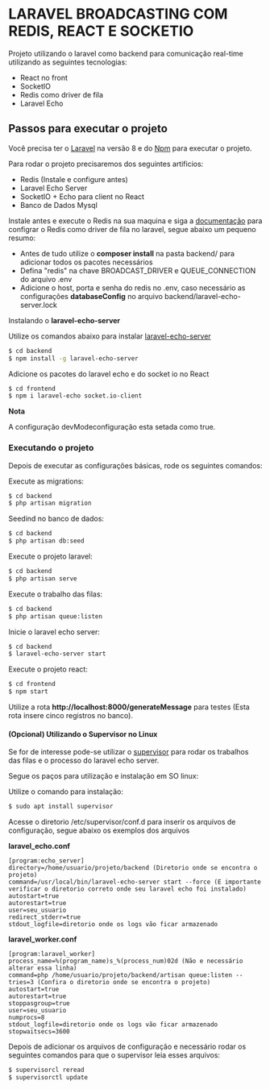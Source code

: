 # LARAVEL BROADCASTING COM REDIS, REACT E SOCKETIO



Projeto utilizando o laravel como backend para comunicação real-time utilizando as seguintes tecnologias:

  - React no front
  - SocketIO
  - Redis como driver de fila
  - Laravel Echo

## Passos para executar o projeto

Você precisa ter o [Laravel](https://laravel.com/docs/8.x) na versão 8 e do [Npm](https://www.npmjs.com/get-npm) para executar o projeto.

Para rodar o projeto precisaremos dos seguintes artificios:
   - Redis (Instale e configure antes)
   - Laravel Echo Server
   - SocketIO + Echo para client no React
   - Banco de Dados Mysql

Instale antes e execute o Redis na sua maquina e siga a [documentação](https://laravel.com/docs/8.x/broadcasting#introduction) para configrar o Redis como driver de fila no laravel, segue abaixo um pequeno resumo:
 - Antes de tudo utilize o **composer install** na pasta backend/ para adicionar todos os pacotes necessários
 - Defina "redis" na chave BROADCAST_DRIVER e QUEUE_CONNECTION do arquivo .env
 - Adicione o host, porta e senha do redis no .env, caso necessário as configurações **databaseConfig** no arquivo backend/laravel-echo-server.lock

Instalando o **laravel-echo-server**

Utilize os comandos abaixo para instalar [laravel-echo-server](https://github.com/tlaverdure/laravel-echo-server)

```sh
$ cd backend
$ npm install -g laravel-echo-server
```

Adicione os pacotes do laravel echo e do socket io no React
```sh
$ cd frontend
$ npm i laravel-echo socket.io-client
```

**Nota**

A configuração devModeconfiguração esta setada como true.

### Executando o projeto

Depois de executar as configurações básicas, rode os seguintes comandos:

Execute as migrations:
```sh
$ cd backend
$ php artisan migration
```

Seedind no banco de dados:
```sh
$ cd backend
$ php artisan db:seed
```

Execute o projeto laravel:
```sh
$ cd backend
$ php artisan serve
```

Execute o trabalho das filas:
```sh
$ cd backend
$ php artisan queue:listen
```

Inicie o laravel echo server:
```sh
$ cd backend
$ laravel-echo-server start
```

Execute o projeto react:
```sh
$ cd frontend
$ npm start
```

Utilize a rota **http://localhost:8000/generateMessage** para testes (Esta rota insere cinco registros no banco).

#### (Opcional) Utilizando o Supervisor no Linux

Se for de interesse pode-se utilizar o [supervisor](http://supervisord.org/running.html) para rodar os trabalhos das filas e o processo do laravel echo server.

Segue os paços para utilização e instalação em SO linux:

Utilize o comando para instalação:
```sh
$ sudo apt install supervisor
```

Acesse o diretorio /etc/supervisor/conf.d para inserir os arquivos de configuração, segue abaixo os exemplos dos arquivos

**laravel_echo.conf**
```
[program:echo_server]
directory=/home/usuario/projeto/backend (Diretorio onde se encontra o projeto)
command=/usr/local/bin/laravel-echo-server start --force (E importante verificar o diretorio correto onde seu laravel echo foi instalado)
autostart=true
autorestart=true
user=seu_usuario
redirect_stderr=true
stdout_logfile=diretorio onde os logs vão ficar armazenado
```

**laravel_worker.conf**
```
[program:laravel_worker]
process_name=%(program_name)s_%(process_num)02d (Não e necessário alterar essa linha)
command=php /home/usuario/projeto/backend/artisan queue:listen --tries=3 (Confira o diretorio onde se encontra o projeto)
autostart=true
autorestart=true
stoppasgroup=true
user=seu_usuario
numprocs=8
stdout_logfile=diretorio onde os logs vão ficar armazenado
stopwaitsecs=3600
```

Depois de adicionar os arquivos de configuração e necessário rodar os seguintes comandos para que o supervisor leia esses arquivos:
```sh
$ supervisorcl reread
$ supervisorctl update
```
